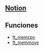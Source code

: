 ## [Notion](https://42culos.notion.site)

## Funciones
- [ft_memcpy](https://github.com/Blagabo/42Cursus/blob/main/libft/ft_memcpy.c)
- [ft_memmove](https://github.com/Blagabo/42Cursus/blob/main/libft/ft_memmove.c)
